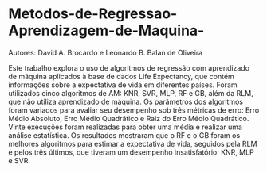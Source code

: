 # Metodos-de-Regressao-Aprendizagem-de-Maquina-

Autores: David A. Brocardo e Leonardo B. Balan de Oliveira

Este trabalho explora o uso de algoritmos de regressão com aprendizado de máquina aplicados à base de dados Life Expectancy, que contém informações sobre a expectativa de vida em diferentes países. Foram utilizados cinco algoritmos de AM: KNR, SVR, MLP, RF e GB, além da RLM, que não utiliza aprendizado de máquina. Os parâmetros dos algoritmos foram variados para avaliar seu desempenho sob três métricas de erro: Erro Médio Absoluto, Erro Médio Quadrático e Raiz do Erro Médio Quadrático. Vinte execuções foram realizadas para obter uma média e realizar uma análise estatística. Os resultados mostraram que o RF e o GB foram os melhores algoritmos para estimar a expectativa de vida, seguidos pela RLM e pelos três últimos, que tiveram um desempenho insatisfatório: KNR, MLP e SVR.
